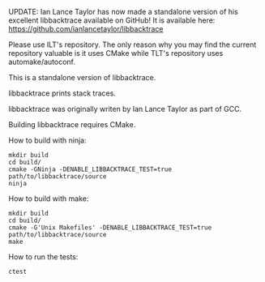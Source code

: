 UPDATE: Ian Lance Taylor has now made a standalone version of his excellent libbacktrace available on GitHub! It is available here: https://github.com/ianlancetaylor/libbacktrace

Please use ILT's repository. The only reason why you may find the current repository valuable is it uses CMake while TLT's repository uses automake/autoconf.

This is a standalone version of libbacktrace.

libbacktrace prints stack traces.

libbacktrace was originally writen by Ian Lance Taylor as part of GCC.

Building libbacktrace requires CMake.

How to build with ninja:

    mkdir build
    cd build/
    cmake -GNinja -DENABLE_LIBBACKTRACE_TEST=true path/to/libbacktrace/source
    ninja

How to build with make:

    mkdir build
    cd build/
    cmake -G'Unix Makefiles' -DENABLE_LIBBACKTRACE_TEST=true path/to/libbacktrace/source
    make

How to run the tests:

    ctest
